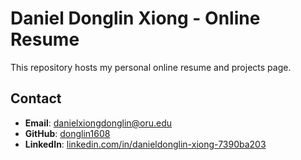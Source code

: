 # Daniel Donglin Xiong - Online Resume

This repository hosts my personal online resume and projects page.

## Contact

- **Email**: danielxiongdonglin@oru.edu
- **GitHub**: [donglin1608](https://github.com/donglin1608)
- **LinkedIn**: [linkedin.com/in/danieldonglin-xiong-7390ba203](https://www.linkedin.com/in/danieldonglin-xiong-7390ba203)
